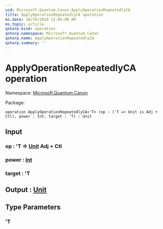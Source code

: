 ```yaml
---
uid: Microsoft.Quantum.Canon.ApplyOperationRepeatedlyCA
title: ApplyOperationRepeatedlyCA operation
ms.date: 10/29/2020 12:00:00 AM
ms.topic: article
qsharp.kind: operation
qsharp.namespace: Microsoft.Quantum.Canon
qsharp.name: ApplyOperationRepeatedlyCA
qsharp.summary: ''
---
```


# ApplyOperationRepeatedlyCA operation

Namespace: [Microsoft.Quantum.Canon](xref:Microsoft.Quantum.Canon)

Package: [](https://nuget.org/packages/)




```qsharp
operation ApplyOperationRepeatedlyCA<'T> (op : ('T => Unit is Adj + Ctl), power : Int, target : 'T) : Unit
```


## Input

### op : 'T => [Unit](xref:microsoft.quantum.lang-ref.unit) Adj + Ctl




### power : [Int](xref:microsoft.quantum.lang-ref.int)




### target : 'T





## Output : [Unit](xref:microsoft.quantum.lang-ref.unit)



## Type Parameters

### 'T

